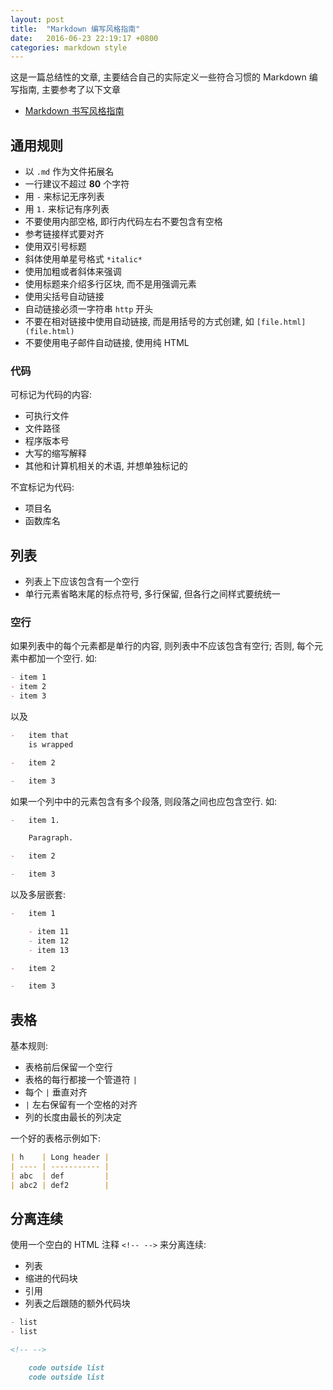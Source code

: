 ```yaml
---
layout: post
title:  "Markdown 编写风格指南"
date:   2016-06-23 22:19:17 +0800
categories: markdown style
---
```


这是一篇总结性的文章, 主要结合自己的实际定义一些符合习惯的 Markdown 编写指南,
主要参考了以下文章

- [Markdown 书写风格指南](http://einverne.github.io/markdown-style-guide/zh.html)

## 通用规则

- 以 `.md` 作为文件拓展名
- 一行建议不超过 **80** 个字符
- 用 `-` 来标记无序列表
- 用 `1.` 来标记有序列表
- 不要使用内部空格, 即行内代码左右不要包含有空格
- 参考链接样式要对齐
- 使用双引号标题
- 斜体使用单星号格式 `*italic*`
- 使用加粗或者斜体来强调
- 使用标题来介绍多行区块, 而不是用强调元素
- 使用尖括号自动链接
- 自动链接必须一字符串 `http` 开头
- 不要在相对链接中使用自动链接, 而是用括号的方式创建, 如 `[file.html](file.html)`
- 不要使用电子邮件自动链接, 使用纯 HTML

### 代码

可标记为代码的内容:

- 可执行文件
- 文件路径
- 程序版本号
- 大写的缩写解释
- 其他和计算机相关的术语, 并想单独标记的

不宜标记为代码:

- 项目名
- 函数库名

## 列表

- 列表上下应该包含有一个空行
- 单行元素省略末尾的标点符号, 多行保留, 但各行之间样式要统统一

### 空行

如果列表中的每个元素都是单行的内容, 则列表中不应该包含有空行; 
否则, 每个元素中都加一个空行. 如:

``` markdown
- item 1
- item 2
- item 3
```

以及

``` markdown
-   item that
    is wrapped

-   item 2

-   item 3
```

如果一个列中中的元素包含有多个段落, 则段落之间也应包含空行. 如:

``` Markdown
-   item 1.

    Paragraph.

-   item 2

-   item 3
```

以及多层嵌套:

``` markdown
-   item 1

    - item 11
    - item 12
    - item 13

-   item 2

-   item 3
```

## 表格

基本规则:

- 表格前后保留一个空行
- 表格的每行都接一个管道符 `|`
- 每个 `|` 垂直对齐
- `|` 左右保留有一个空格的对齐
- 列的长度由最长的列决定

一个好的表格示例如下:

``` markdown
| h    | Long header |
| ---- | ----------- |
| abc  | def         |
| abc2 | def2        |
```

## 分离连续

使用一个空白的 HTML 注释 `<!-- -->` 来分离连续:

- 列表
- 缩进的代码块
- 引用
- 列表之后跟随的额外代码块

``` markdown
- list
- list

<!-- -->

    code outside list
    code outside list
```


